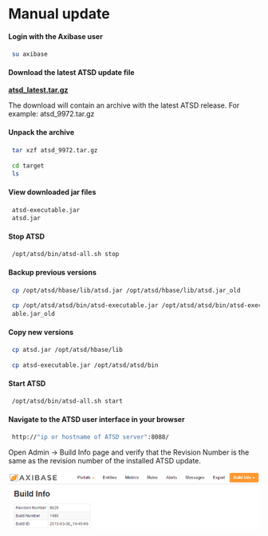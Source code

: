 # Manual update


#### Login with the Axibase user

```sh
 su axibase                                                               
```

#### Download the latest ATSD update file

**[atsd\_latest.tar.gz](http://axibase.com/public/atsd_ce_update_latest.htm "ATSD Update")**

The download will contain an archive with the latest ATSD release. For
example: atsd\_9972.tar.gz

#### Unpack the archive

```sh
 tar xzf atsd_9972.tar.gz                                                 
```

```sh
 cd target                                                                
 ls                                                                       
```

#### View downloaded jar files

```sh
 atsd-executable.jar                                                      
 atsd.jar                                                                 
```

#### Stop ATSD

```sh
 /opt/atsd/bin/atsd-all.sh stop                                           
```

#### Backup previous versions

```sh
 cp /opt/atsd/hbase/lib/atsd.jar /opt/atsd/hbase/lib/atsd.jar_old         
```

```sh
 cp /opt/atsd/atsd/bin/atsd-executable.jar /opt/atsd/atsd/bin/atsd-execut 
 able.jar_old                                                             
```

#### Copy new versions

```sh
 cp atsd.jar /opt/atsd/hbase/lib                                          
```

```sh
 cp atsd-executable.jar /opt/atsd/atsd/bin                                
```

#### Start ATSD

```sh
 /opt/atsd/bin/atsd-all.sh start                                          
```

#### Navigate to the ATSD user interface in your browser

```sh
 http://"ip or hostname of ATSD server":8088/                             
```

Open Admin -\> Build Info page and verify that the Revision Number is the same as the revision number of the installed ATSD update.

![](images/ATSD_build_info.png "ATSD_build_info")
